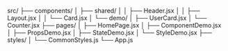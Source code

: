 
src/
  ├── components/
  │   ├── shared/
  │   │   ├── Header.jsx
  │   │   ├── Layout.jsx
  │   │   └── Card.jsx
  │   └── demo/
  │       ├── UserCard.jsx
  │       └── Counter.jsx
  ├── pages/
  │   ├── HomePage.jsx
  │   ├── ComponentDemo.jsx
  │   ├── PropsDemo.jsx
  │   ├── StateDemo.jsx
  │   └── StyleDemo.jsx
  ├── styles/
  │   └── CommonStyles.js
  └── App.js
